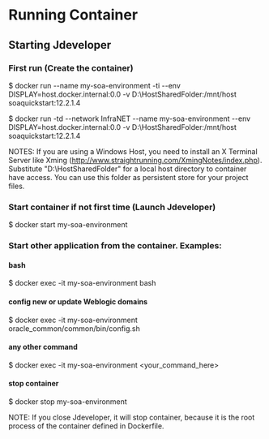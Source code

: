 # Running Container

## Starting Jdeveloper

### First run (Create the container)
$ docker run --name my-soa-environment -ti --env DISPLAY=host.docker.internal:0.0 -v D:\HostSharedFolder:/mnt/host soaquickstart:12.2.1.4

$ docker run -td --network InfraNET --name my-soa-environment --env DISPLAY=host.docker.internal:0.0 -v D:\HostSharedFolder:/mnt/host soaquickstart:12.2.1.4

NOTES: If you are using a Windows Host, you need to install an X Terminal Server like Xming (http://www.straightrunning.com/XmingNotes/index.php).
       Substitute "D:\HostSharedFolder" for a local host directory to container have access. You can use this folder as persistent store for your project files.

### Start container if not first time (Launch Jdeveloper)
$ docker start my-soa-environment

### Start other application from the container. Examples:

#### bash
$ docker exec -it my-soa-environment bash 

#### config new or update Weblogic domains
$ docker exec -it my-soa-environment oracle_common/common/bin/config.sh

#### any other command
$ docker exec -it my-soa-environment <your_command_here>

#### stop container
$ docker stop my-soa-environment

NOTE: If you close Jdeveloper, it will stop container, because it is the root process of the container defined in Dockerfile.


